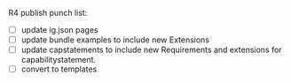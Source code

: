 R4 publish punch list:

- [ ] update ig.json pages
- [ ] update bundle examples to include new Extensions
- [ ] update capstatements to include new Requirements and
extensions for capabilitystatement.
- [ ] convert to templates
